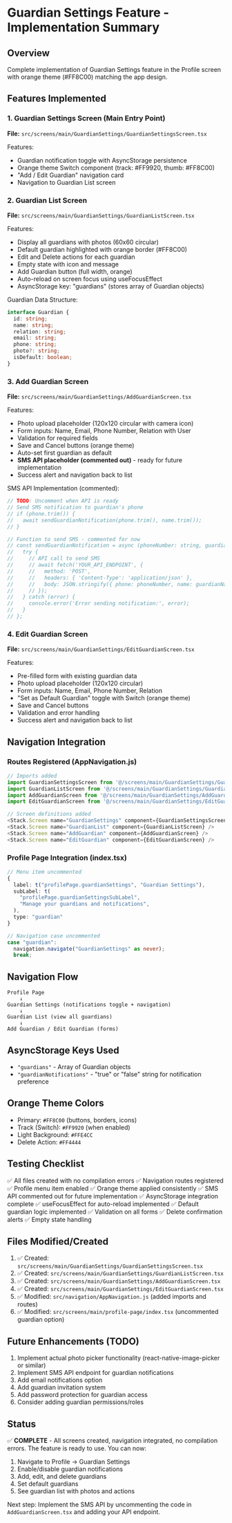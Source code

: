 # Guardian Settings Feature - Implementation Summary

## Overview
Complete implementation of Guardian Settings feature in the Profile screen with orange theme (#FF8C00) matching the app design.

## Features Implemented

### 1. Guardian Settings Screen (Main Entry Point)
**File:** `src/screens/main/GuardianSettings/GuardianSettingsScreen.tsx`

Features:
- Guardian notification toggle with AsyncStorage persistence
- Orange theme Switch component (track: #FF9920, thumb: #FF8C00)
- "Add / Edit Guardian" navigation card
- Navigation to Guardian List screen

### 2. Guardian List Screen
**File:** `src/screens/main/GuardianSettings/GuardianListScreen.tsx`

Features:
- Display all guardians with photos (60x60 circular)
- Default guardian highlighted with orange border (#FF8C00)
- Edit and Delete actions for each guardian
- Empty state with icon and message
- Add Guardian button (full width, orange)
- Auto-reload on screen focus using useFocusEffect
- AsyncStorage key: "guardians" (stores array of Guardian objects)

Guardian Data Structure:
```typescript
interface Guardian {
  id: string;
  name: string;
  relation: string;
  email: string;
  phone: string;
  photo?: string;
  isDefault: boolean;
}
```

### 3. Add Guardian Screen
**File:** `src/screens/main/GuardianSettings/AddGuardianScreen.tsx`

Features:
- Photo upload placeholder (120x120 circular with camera icon)
- Form inputs: Name, Email, Phone Number, Relation with User
- Validation for required fields
- Save and Cancel buttons (orange theme)
- Auto-set first guardian as default
- **SMS API placeholder (commented out)** - ready for future implementation
- Success alert and navigation back to list

SMS API Implementation (commented):
```typescript
// TODO: Uncomment when API is ready
// Send SMS notification to guardian's phone
// if (phone.trim()) {
//   await sendGuardianNotification(phone.trim(), name.trim());
// }

// Function to send SMS - commented for now
// const sendGuardianNotification = async (phoneNumber: string, guardianName: string) => {
//   try {
//     // API call to send SMS
//     // await fetch('YOUR_API_ENDPOINT', {
//     //   method: 'POST',
//     //   headers: { 'Content-Type': 'application/json' },
//     //   body: JSON.stringify({ phone: phoneNumber, name: guardianName })
//     // });
//   } catch (error) {
//     console.error('Error sending notification:', error);
//   }
// };
```

### 4. Edit Guardian Screen
**File:** `src/screens/main/GuardianSettings/EditGuardianScreen.tsx`

Features:
- Pre-filled form with existing guardian data
- Photo upload placeholder (120x120 circular)
- Form inputs: Name, Email, Phone Number, Relation
- "Set as Default Guardian" toggle with Switch (orange theme)
- Save and Cancel buttons
- Validation and error handling
- Success alert and navigation back to list

## Navigation Integration

### Routes Registered (AppNavigation.js)
```javascript
// Imports added
import GuardianSettingsScreen from '@/screens/main/GuardianSettings/GuardianSettingsScreen';
import GuardianListScreen from '@/screens/main/GuardianSettings/GuardianListScreen';
import AddGuardianScreen from '@/screens/main/GuardianSettings/AddGuardianScreen';
import EditGuardianScreen from '@/screens/main/GuardianSettings/EditGuardianScreen';

// Screen definitions added
<Stack.Screen name="GuardianSettings" component={GuardianSettingsScreen} />
<Stack.Screen name="GuardianList" component={GuardianListScreen} />
<Stack.Screen name="AddGuardian" component={AddGuardianScreen} />
<Stack.Screen name="EditGuardian" component={EditGuardianScreen} />
```

### Profile Page Integration (index.tsx)
```typescript
// Menu item uncommented
{
  label: t("profilePage.guardianSettings", "Guardian Settings"),
  subLabel: t(
    "profilePage.guardianSettingsSubLabel",
    "Manage your guardians and notifications",
  ),
  type: "guardian"
}

// Navigation case uncommented
case "guardian":
  navigation.navigate("GuardianSettings" as never);
  break;
```

## Navigation Flow
```
Profile Page
    ↓
Guardian Settings (notifications toggle + navigation)
    ↓
Guardian List (view all guardians)
    ↓
Add Guardian / Edit Guardian (forms)
```

## AsyncStorage Keys Used
- `"guardians"` - Array of Guardian objects
- `"guardianNotifications"` - "true" or "false" string for notification preference

## Orange Theme Colors
- Primary: `#FF8C00` (buttons, borders, icons)
- Track (Switch): `#FF9920` (when enabled)
- Light Background: `#FFE4CC`
- Delete Action: `#FF4444`

## Testing Checklist
✅ All files created with no compilation errors
✅ Navigation routes registered
✅ Profile menu item enabled
✅ Orange theme applied consistently
✅ SMS API commented out for future implementation
✅ AsyncStorage integration complete
✅ useFocusEffect for auto-reload implemented
✅ Default guardian logic implemented
✅ Validation on all forms
✅ Delete confirmation alerts
✅ Empty state handling

## Files Modified/Created
1. ✅ Created: `src/screens/main/GuardianSettings/GuardianSettingsScreen.tsx`
2. ✅ Created: `src/screens/main/GuardianSettings/GuardianListScreen.tsx`
3. ✅ Created: `src/screens/main/GuardianSettings/AddGuardianScreen.tsx`
4. ✅ Created: `src/screens/main/GuardianSettings/EditGuardianScreen.tsx`
5. ✅ Modified: `src/navigation/AppNavigation.js` (added imports and routes)
6. ✅ Modified: `src/screens/main/profile-page/index.tsx` (uncommented guardian option)

## Future Enhancements (TODO)
1. Implement actual photo picker functionality (react-native-image-picker or similar)
2. Implement SMS API endpoint for guardian notifications
3. Add email notifications option
4. Add guardian invitation system
5. Add password protection for guardian access
6. Consider adding guardian permissions/roles

## Status
✅ **COMPLETE** - All screens created, navigation integrated, no compilation errors.
The feature is ready to use. You can now:
1. Navigate to Profile → Guardian Settings
2. Enable/disable guardian notifications
3. Add, edit, and delete guardians
4. Set default guardians
5. See guardian list with photos and actions

Next step: Implement the SMS API by uncommenting the code in `AddGuardianScreen.tsx` and adding your API endpoint.
